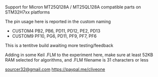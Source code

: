 Support for Micron MT25Q128A / MT25QL128A compatible parts on STM32H7xx platforms

The pin usage here is reported in the custom naming

  *  CUSTOM4 PB2, PB6, PD11, PD12, PE2, PD13
  *  CUSTOM9 PF10, PG6, PD11, PF9, PF7, PF6
  
This is a tentitve build awaiting more testing/feedback

Adding in some Keil .FLM to the experiment here, make sure at least 52KB RAM selected for algorithms, and .FLM filename is 31 characters or less

 sourcer32@gmail.com
 https://paypal.me/cliveone
